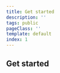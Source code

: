```yaml
---
title: Get started
description: ''
tags: public
pageClass: ''
template: default
index: 1
---
```


## Get started
